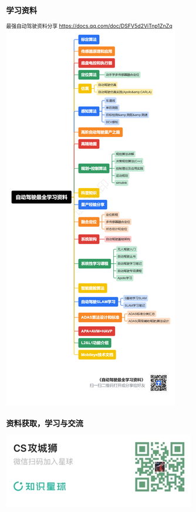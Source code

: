 ## 学习资料
最强自动驾驶资料分享
https://docs.qq.com/doc/DSFV5d2ViTnp1ZnZq
![alt text](自动驾驶最全学习资料.png)

## 资料获取，学习与交流
![alt text](../星球名片.png)